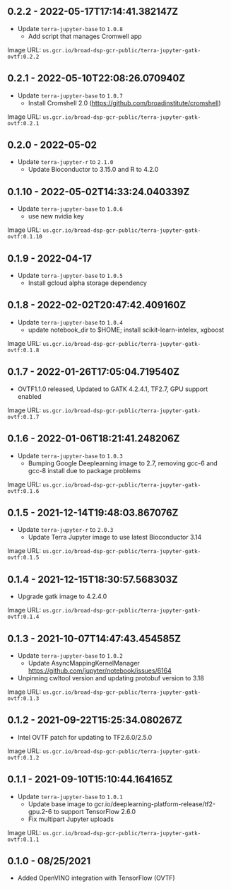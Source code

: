 ## 0.2.2 - 2022-05-17T17:14:41.382147Z

- Update `terra-jupyter-base` to `1.0.8`
  - Add script that manages Cromwell app

Image URL: `us.gcr.io/broad-dsp-gcr-public/terra-jupyter-gatk-ovtf:0.2.2`

## 0.2.1 - 2022-05-10T22:08:26.070940Z

- Update `terra-jupyter-base` to `1.0.7`
  - Install Cromshell 2.0 (https://github.com/broadinstitute/cromshell)

Image URL: `us.gcr.io/broad-dsp-gcr-public/terra-jupyter-gatk-ovtf:0.2.1`

## 0.2.0 - 2022-05-02

- Update `terra-jupyter-r` to `2.1.0`
  - Update Bioconductor to 3.15.0 and R to 4.2.0

## 0.1.10 - 2022-05-02T14:33:24.040339Z

- Update `terra-jupyter-base` to `1.0.6`
  - use new nvidia key

Image URL: `us.gcr.io/broad-dsp-gcr-public/terra-jupyter-gatk-ovtf:0.1.10`

## 0.1.9 - 2022-04-17

- Update `terra-jupyter-base` to `1.0.5`
  - Install gcloud alpha storage dependency

## 0.1.8 - 2022-02-02T20:47:42.409160Z

- Update `terra-jupyter-base` to `1.0.4`
  - update notebook_dir to $HOME; install scikit-learn-intelex, xgboost

Image URL: `us.gcr.io/broad-dsp-gcr-public/terra-jupyter-gatk-ovtf:0.1.8`

## 0.1.7 - 2022-01-26T17:05:04.719540Z

- OVTF1.1.0 released, Updated to GATK 4.2.4.1, TF2.7, GPU support enabled

Image URL: `us.gcr.io/broad-dsp-gcr-public/terra-jupyter-gatk-ovtf:0.1.7`

## 0.1.6 - 2022-01-06T18:21:41.248206Z

- Update `terra-jupyter-base` to `1.0.3`
  - Bumping Google Deeplearning image to 2.7, removing gcc-6 and gcc-8 install due to package problems

Image URL: `us.gcr.io/broad-dsp-gcr-public/terra-jupyter-gatk-ovtf:0.1.6`

## 0.1.5 - 2021-12-14T19:48:03.867076Z

- Update `terra-jupyter-r` to `2.0.3`
  - Update Terra Jupyter image to use latest Bioconductor 3.14

Image URL: `us.gcr.io/broad-dsp-gcr-public/terra-jupyter-gatk-ovtf:0.1.5`

## 0.1.4 - 2021-12-15T18:30:57.568303Z

- Upgrade gatk image to 4.2.4.0

Image URL: `us.gcr.io/broad-dsp-gcr-public/terra-jupyter-gatk-ovtf:0.1.4`

## 0.1.3 - 2021-10-07T14:47:43.454585Z

- Update `terra-jupyter-base` to `1.0.2`
  - Update AsyncMappingKernelManager https://github.com/jupyter/notebook/issues/6164
- Unpinning cwltool version and updating protobuf version to 3.18

Image URL: `us.gcr.io/broad-dsp-gcr-public/terra-jupyter-gatk-ovtf:0.1.3`

## 0.1.2 - 2021-09-22T15:25:34.080267Z

- Intel OVTF patch for updating to TF2.6.0/2.5.0

Image URL: `us.gcr.io/broad-dsp-gcr-public/terra-jupyter-gatk-ovtf:0.1.2`

## 0.1.1 - 2021-09-10T15:10:44.164165Z

- Update `terra-jupyter-base` to `1.0.1`
  - Update base image to gcr.io/deeplearning-platform-release/tf2-gpu.2-6 to support TensorFlow 2.6.0
  - Fix multipart Jupyter uploads

Image URL: `us.gcr.io/broad-dsp-gcr-public/terra-jupyter-gatk-ovtf:0.1.1`

## 0.1.0 - 08/25/2021

- Added OpenVINO integration with TensorFlow (OVTF)
